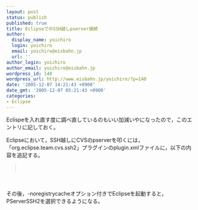 ```yaml
---
layout: post
status: publish
published: true
title: EclipseでのSSH越しpserver接続
author:
  display_name: yoichiro
  login: yoichiro
  email: yoichiro@eisbahn.jp
  url: ''
author_login: yoichiro
author_email: yoichiro@eisbahn.jp
wordpress_id: 140
wordpress_url: http://www.eisbahn.jp/yoichiro/?p=140
date: '2005-12-07 14:21:43 +0900'
date_gmt: '2005-12-07 05:21:43 +0900'
categories:
- Eclipse
---
```


Eclispeを入れ直す度に調べ直しているのもいい加減いやになったので，このエントリに記しておく。

Eclipseにおいて，SSH越しにCVSのpserverを叩くには，「org.eclipse.team.cvs.ssh2」プラグインのplugin.xmlファイルに，以下の内容を追記する。

>　
　　
　　　


　　
　


その後，-noregistrycacheオプション付きでEclipseを起動すると，PServerSSH2を選択できるようになる。
